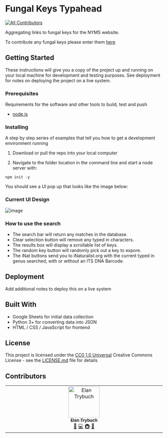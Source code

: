 # Fungal Keys Typahead
<!-- ALL-CONTRIBUTORS-BADGE:START - Do not remove or modify this section -->
[![All Contributors](https://img.shields.io/badge/all_contributors-1-orange.svg?style=flat-square)](#contributors-)
<!-- ALL-CONTRIBUTORS-BADGE:END -->

Aggregating links to fungal keys for the NYMS website.

To contribute any fungal keys please enter them [here](https://docs.google.com/spreadsheets/d/1kmjDvNiSI5lf99F5wE-nCSKwRLOtvO-rwj_xwGERzfg/edit?usp=sharing)

## Getting Started

These instructions will give you a copy of the project up and running on
your local machine for development and testing purposes. See deployment
for notes on deploying the project on a live system.

### Prerequisites

Requirements for the software and other tools to build, test and push
- [node.js](https://nodejs.org/en/download/package-manager)

### Installing

A step by step series of examples that tell you how to get a development
environment running

1. Download or pull the repo into your local computer

2. Navigate to the folder location in the command line and start a node server with:
```
npm init -y
```

You should see a UI pop up that looks like the image below:

### Current UI Design

![image](https://github.com/user-attachments/assets/31d4578e-fbe9-44a8-a9b0-2dec9cce8548)

### How to use the search

- The search bar will return any matches in the database.
- Clear selection button will remove any typed in characters.
- The results box will display a scrollable list of keys.
- The random key button will randomly pick out a key to expore.
- The iNat buttons send you to iNaturalist.org with the current typed in genus searched, with or without an ITS DNA Barcode.

## Deployment

Add additional notes to deploy this on a live system

## Built With

  - Google Sheets for initial data collection
  - Python 3+ for converting data into JSON
  - HTML / CSS / JavaScript for frontend


## License

This project is licensed under the [CC0 1.0 Universal](LICENSE.md)
Creative Commons License - see the [LICENSE.md](LICENSE.md) file for
details

## Contributors

<!-- ALL-CONTRIBUTORS-LIST:START - Do not remove or modify this section -->
<!-- prettier-ignore-start -->
<!-- markdownlint-disable -->
<table>
  <tbody>
    <tr>
      <td align="center" valign="top" width="14.28%"><a href="https://github.com/Elaniobro"><img src="https://avatars.githubusercontent.com/u/710847?v=4?s=100" width="100px;" alt="Elan Trybuch"/><br /><sub><b>Elan Trybuch</b></sub></a><br /><a href="https://github.com/newyorkmyc/keys-typeahead/commits?author=Elaniobro" title="Documentation">📖</a> <a href="https://github.com/newyorkmyc/keys-typeahead/commits?author=Elaniobro" title="Code">💻</a> <a href="#infra-Elaniobro" title="Infrastructure (Hosting, Build-Tools, etc)">🚇</a> <a href="#tool-Elaniobro" title="Tools">🔧</a></td>
    </tr>
  </tbody>
</table>

<!-- markdownlint-restore -->
<!-- prettier-ignore-end -->

<!-- ALL-CONTRIBUTORS-LIST:END -->
<!-- prettier-ignore-start -->
<!-- markdownlint-disable -->

<!-- markdownlint-restore -->
<!-- prettier-ignore-end -->

<!-- ALL-CONTRIBUTORS-LIST:END -->
